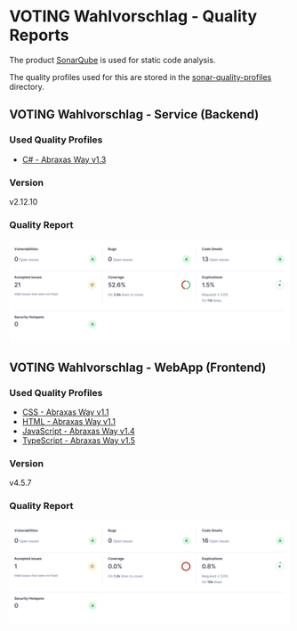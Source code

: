 # VOTING Wahlvorschlag - Quality Reports

The product [SonarQube](https://www.sonarqube.org/) is used for static code analysis.

The quality profiles used for this are stored in the [sonar-quality-profiles](./sonar-quality-profiles/) directory.

## VOTING Wahlvorschlag - Service (Backend)

### Used Quality Profiles

- [C# - Abraxas Way v1.3](./sonar-quality-profiles/CSharp%20Quality%20Profile%20-%20Abraxas%20v1.3.xml)

### Version

v2.12.10

### Quality Report

![SonarQube Report - VOTING Wahlvorschlag - Service](SonarQube%20Report%20-%20VOTING%20Wahlvorschlag%20Service.png)

## VOTING Wahlvorschlag - WebApp (Frontend)

### Used Quality Profiles

- [CSS - Abraxas Way v1.1](./sonar-quality-profiles/CSS%20Quality%20Profile%20-%20Abraxas%20v1.1.xml)
- [HTML - Abraxas Way v1.1](./sonar-quality-profiles/HTML%20Quality%20Profile%20-%20Abraxas%20v1.1.xml)
- [JavaScript - Abraxas Way v1.4](./sonar-quality-profiles/JavaScript%20Quality%20Profile%20-%20Abraxas%20v1.4.xml)
- [TypeScript - Abraxas Way v1.5](./sonar-quality-profiles/TypeScript%20Quality%20Profile%20-%20Abraxas%20v1.5.xml)

### Version

v4.5.7

### Quality Report

![SonarQube Report - VOTING Wahlvorschlag - Frontend](SonarQube%20Report%20-%20VOTING%20Wahlvorschlag%20WebApp.png)
